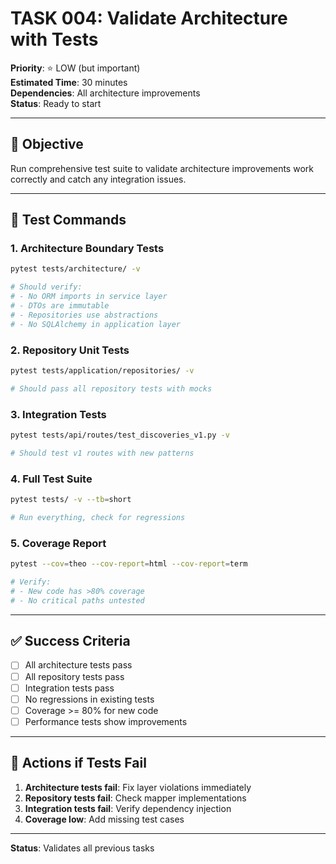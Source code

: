 # TASK 004: Validate Architecture with Tests

**Priority**: ⭐ LOW (but important)  
**Estimated Time**: 30 minutes  
**Dependencies**: All architecture improvements  
**Status**: Ready to start

---

## 🎯 Objective

Run comprehensive test suite to validate architecture improvements work correctly and catch any integration issues.

---

## 🧪 Test Commands

### 1. Architecture Boundary Tests
```bash
pytest tests/architecture/ -v

# Should verify:
# - No ORM imports in service layer
# - DTOs are immutable
# - Repositories use abstractions
# - No SQLAlchemy in application layer
```

### 2. Repository Unit Tests
```bash
pytest tests/application/repositories/ -v

# Should pass all repository tests with mocks
```

### 3. Integration Tests
```bash
pytest tests/api/routes/test_discoveries_v1.py -v

# Should test v1 routes with new patterns
```

### 4. Full Test Suite
```bash
pytest tests/ -v --tb=short

# Run everything, check for regressions
```

### 5. Coverage Report
```bash
pytest --cov=theo --cov-report=html --cov-report=term

# Verify:
# - New code has >80% coverage
# - No critical paths untested
```

---

## ✅ Success Criteria

- [ ] All architecture tests pass
- [ ] All repository tests pass
- [ ] Integration tests pass
- [ ] No regressions in existing tests
- [ ] Coverage >= 80% for new code
- [ ] Performance tests show improvements

---

## 📝 Actions if Tests Fail

1. **Architecture tests fail**: Fix layer violations immediately
2. **Repository tests fail**: Check mapper implementations
3. **Integration tests fail**: Verify dependency injection
4. **Coverage low**: Add missing test cases

---

**Status**: Validates all previous tasks
